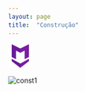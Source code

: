 ```yaml
---
layout: page
title:  "Construção"
---
```

![alt text](https://github.com/adam-p/markdown-here/raw/master/src/common/images/icon48.png "Logo Title Text 1")

![const1](./../assets/img/construcao1.png=400)
